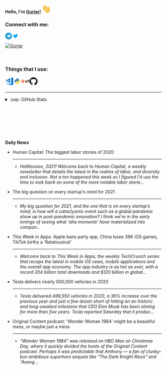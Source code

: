 #### Hello, I'm [Gurjar!](https://GurjarKing.github.io) <img src="https://raw.githubusercontent.com/ABSphreak/ABSphreak/master/gifs/Hi.gif" width="30px"></h2>


### Connect with me:

[<img align="left" alt="Gurjar | Telegram" width="22px" src="https://raw.githubusercontent.com/github/explore/80688e429a7d4ef2fca1e82350fe8e3517d3494d/topics/telegram/telegram.png" />][Telegram]
[<img align="left" alt="Gurjar | Twitter" width="22px" src="https://raw.githubusercontent.com/github/explore/80688e429a7d4ef2fca1e82350fe8e3517d3494d/topics/twitter/twitter.png" />][Twitter]
<br >
<br >
<a href="https://github.com/GurjarKing"><img src="https://komarev.com/ghpvc/?username=GurjarKing" alt="Gurjar" /></a> <br />
<br />
<br />
<!-- <br >

![](https://visitor-badge.glitch.me/badge?page_id=GurjarKing)

<br /> -->

### Things that I use:

[<img align="left" alt="Visual Studio Code" width="26px" src="https://raw.githubusercontent.com/github/explore/80688e429a7d4ef2fca1e82350fe8e3517d3494d/topics/visual-studio-code/visual-studio-code.png" />][VSCode]
[<img align="left" alt="Python" width="26px" src="https://raw.githubusercontent.com/github/explore/80688e429a7d4ef2fca1e82350fe8e3517d3494d/topics/python/python.png" />][Python]
[<img align="left" alt="Git" width="26px" src="https://raw.githubusercontent.com/github/explore/80688e429a7d4ef2fca1e82350fe8e3517d3494d/topics/git/git.png" />][Git]
[<img align="left" alt="GitHub" width="26px" src="https://raw.githubusercontent.com/github/explore/78df643247d429f6cc873026c0622819ad797942/topics/github/github.png" />][Github]

<br />
<br />

---
<details>
  <summary>:zap: GitHub Stats</summary>

<img align="left" alt="Gurjar's Github Stats" src="https://github-readme-stats.vercel.app/api?username=GurjarKing&show_icons=true&hide_border=true&count_private=true&include_all_commit=true&theme=algolia" />

</details>

<!-- ### 🔔 My latest tweet
<a href="https://twitter.com/Gurjar_King43" target="_blank">
	<img src="https://github.com/GurjarKing/GurjarKing/raw/master/tweet.png" width="70%" align="center" alt="Click to view on Twitter" title="My latest tweet, as an image"/>
</a> -->
<br>

<pre>

</pre>

<!-- **Quote of the hour:**

{qoth}

~ {qoth_author}
<pre>

</pre> -->
<br>
<pre>


</pre>
<strong>Daily News</strong>
  
  - Human Capital: The biggest labor stories of 2020
     <hr/>
     
      - *Hellllooooo, 2021! Welcome back to Human Capital, a weekly newsletter that details the latest in the realms of labor, and diversity and inclusion. Not a ton happened this week so I figured I’d use the time to look back on some of the more notable labor storie…*
     
  - The big question on every startup's mind for 2021
      <hr/>
      
      - *My big question for 2021, and the one that is on every startup’s mind, is how will a cataclysmic event such as a global pandemic show up in post-pandemic innovation? I think we’re in the early innings of seeing what ‘aha moments’ have materialized into compan…*
      
  - This Week in Apps: Apple bans party app, China loses 39K iOS games, TikTok births a 'Ratatousical'
      <hr/>
      
      - *Welcome back to This Week in Apps, the weekly TechCrunch series that recaps the latest in mobile OS news, mobile applications and the overall app economy. The app industry is as hot as ever, with a record 204 billion total downloads and $120 billion in global…*
      
  - Tesla delivers nearly 500,000 vehicles in 2020
      <hr/>
      
      - *Tesla delivered 499,550 vehicles in 2020, a 36% increase over the previous year and just a few dozen short of hitting an an historic and long-awaited milestone that CEO Elon Musk has been aiming for more than five years. Tesla reported Saturday that it produc…*
       
  - Original Content podcast: 'Wonder Woman 1984' might be a beautiful mess, or maybe just a mess
      <hr/>
       
       - *“Wonder Woman 1984” was released on HBO Max on Christmas Day, where it quickly divided the hosts of the Original Content podcast. Perhaps it was predictable that Anthony — a fan of clunky-but-ambitious superhero sequels like “The Dark Knight Rises” and “Aveng…*
      

<br />

[VSCode]: https://code.visualstudio.com/
[Python]: https://www.python.org/
[Git]: https://git-scm.com/
[Github]: https://github.com/
[Telegram]: https://t.me/Gurjar_King/
[Twitter]: https://twitter.com/Gurjar_King43/
